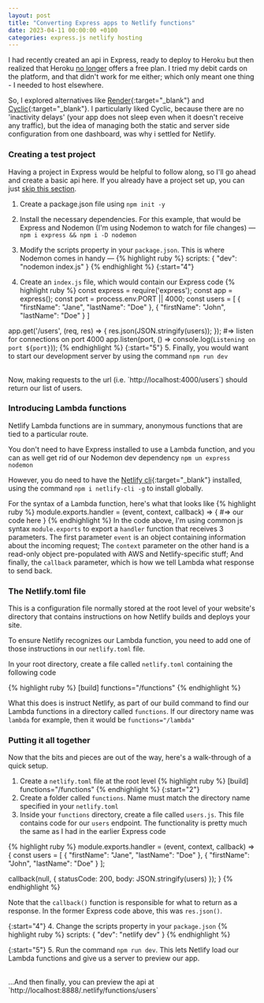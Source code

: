 ```yaml
---
layout: post
title: "Converting Express apps to Netlify functions"
date: 2023-04-11 00:00:00 +0100
categories: express.js netlify hosting
---
```


I had recently created an api in Express, ready to deploy to Heroku but then realized that Heroku [no longer] offers a free plan. I tried my debit cards on the platform, and that didn't work for me either; which only meant one thing - I needed to host elsewhere.

So, I explored alternatives like [Render]{:target="\_blank"} and [Cyclic]{:target="\_blank"}. I particularly liked Cyclic, because there are no 'inactivity delays' (your app does not sleep even when it doesn't receive any traffic), but the idea of managing both the static and server side configuration from one dashboard, was why i settled for Netlify.

### Creating a test project

Having a project in Express would be helpful to follow along, so I'll go ahead and create a basic api here. If you already have a project set up, you can just [skip this section](#introducing-lambda-functions).

1. Create a package.json file using `npm init -y`

2. Install the necessary dependencies. For this example, that would be Express and Nodemon (I'm using Nodemon to watch for file changes) &mdash; `npm i express && npm i -D nodemon`

3. Modify the scripts property in your `package.json`. This is where Nodemon comes in handy &mdash;
{% highlight ruby %}
scripts: {
  "dev": "nodemon index.js"
}
{% endhighlight %}
{:start="4"}
4. Create an `index.js` file, which would contain our Express code
{% highlight ruby %}
const express = require('express');
const app = express();
const port = process.env.PORT || 4000;
const users = [
  {
    "firstName": "Jane",
    "lastName": "Doe"
  },
  {
    "firstName": "John",
    "lastName": "Doe"
  }
]

app.get('/users', (req, res) => {
  res.json(JSON.stringify(users));
});
#=> listen for connections on port 4000
app.listen(port, () => console.log(`Listening on port ${port}`));
{% endhighlight %}
{:start="5"}
5. Finally, you would want to start our development server by using the command `npm run dev`  

<br/>
Now, making requests to the url (i.e. `http://localhost:4000/users`) should return our list of users.


### Introducing Lambda functions

Netlify Lambda functions are in summary, anonymous functions that are tied to a particular route.

You don't need to have Express installed to use a Lambda function, and you can as well get rid of our Nodemon dev dependency
`npm un express nodemon`

However, you do need to have the [Netlify cli](https://docs.netlify.com/cli/get-started){:target="\_blank"} installed, using the command  `npm i netlify-cli -g` to install globally.

For the syntax of a Lambda function, here's what that looks like
{% highlight ruby %}
module.exports.handler = (event, context, callback) => {
#=> our code here
}
{% endhighlight %}
In the code above, I'm using common js syntax `module.exports` to export a `handler` function that receives 3 parameters. The first parameter `event` is an object containing information about the incoming request; The `context` parameter on the other hand is a read-only object pre-populated with AWS and Netlify-specific stuff; And finally, the `callback` parameter, which is how we tell Lambda what response to send back.

### The Netlify.toml file

This is a configuration file normally stored at the root level of your website's directory that contains instructions on how Netlify builds and deploys your site.

To ensure Netlify recognizes our Lambda function, you need to add one of those instructions in our `netlify.toml` file.

In your root directory, create a file called `netlify.toml` containing the following code

{% highlight ruby %}
[build]
  functions="/functions"
{% endhighlight %}

What this does is instruct Netlify, as part of our build command to find our Lambda functions in a directory called `functions`. If our directory name was `lambda` for example, then it would be `functions="/lambda"`

### Putting it all together

Now that the bits and pieces are out of the way, here's a walk-through of a quick setup.

1. Create a `netlify.toml` file at the root level
{% highlight ruby %}
[build]
  functions="/functions"
{% endhighlight %}
{:start="2"}
2. Create a folder called `functions`. Name must match the directory name specified in your `netlify.toml`
3. Inside your `functions` directory, create a file called `users.js`. This file contains code for our `users` endpoint. The functionality is pretty much the same as I had in the earlier Express code

{% highlight ruby %}
module.exports.handler = (event, context, callback) => {
  const users = [
    {
      "firstName": "Jane",
      "lastName": "Doe"
    },
    {
      "firstName": "John",
      "lastName": "Doe"
    }
  ];

  callback(null, {
    statusCode: 200,
    body: JSON.stringify(users)
  });
}
{% endhighlight %}

Note that the `callback()` function is responsible for what to return as a response. In the former Express code above, this was `res.json()`.

{:start="4"}
4. Change the scripts property in your `package.json`
{% highlight ruby %}
scripts: {
  "dev": "netlify dev"
}
{% endhighlight %}

{:start="5"}
5. Run the command `npm run dev`. This lets Netlify load our Lambda functions and give us a server to preview our app.

<br/>
...And then finally, you can preview the api at `http://localhost:8888/.netlify/functions/users`

[jekyll-docs]: https://jekyllrb.com/docs/home
[jekyll-gh]: https://github.com/jekyll/jekyll
[jekyll-talk]: https://talk.jekyllrb.com/
[cyclic]: https://www.cyclic.sh/
[render]: https://render.com/
[no longer]: https://techcrunch.com/2022/08/25/heroku-announces-plans-to-eliminate-free-plans-blaming-fraud-and-abuse/?guccounter=1&guce_referrer=aHR0cHM6Ly93d3cuZ29vZ2xlLmNvbS8&guce_referrer_sig=AQAAANGiW7s9KSus9ZbYLMJMFGlXLbmr25R3G8E-XQUeQGXMLv2JNXie4THQk_YKo7wg-vCgeY41S0ha_iTElFzykMXLC_KA7thl-duAfdMo8q0aT24_ePo94UnISPCzUQqzxfQkCtJ2Z7wt14sDgyEU_emhz1Hp94AcVB79ABoSexVx
